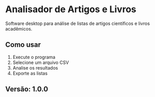 # Analisador de Artigos e Livros

Software desktop para análise de listas de artigos científicos e livros acadêmicos.

## Como usar
1. Execute o programa
2. Selecione um arquivo CSV
3. Analise os resultados
4. Exporte as listas

## Versão: 1.0.0
